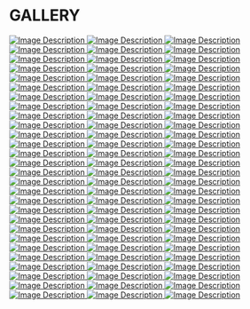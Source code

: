 # GALLERY

<!DOCTYPE html>
<html lang="en">
<head>
  <meta charset="UTF-8">
  <meta name="viewport" content="width=device-width, initial-scale=1.0">
  <link rel="stylesheet" href="https://cdn.jsdelivr.net/npm/lightgallery@1.10.0/dist/css/lightgallery.min.css">
  <script src="https://cdn.jsdelivr.net/npm/lightgallery@1.10.0/dist/js/lightgallery.min.js"></script>
</head>
<body>

<div id="lightgallery">
  <a href="images/Ada_Lovelace_00.png" data-lg-size="1600-1200" data-thumbnail="images/Ada_Lovelace_00.png">
    <img src="images/Ada_Lovelace_00.png" alt="Image Description">
  </a>

  <a href="images/Ada_Lovelace_01.png" data-lg-size="1600-1200" data-thumbnail="images/Ada_Lovelace_01.png">
    <img src="images/Ada_Lovelace_01.png" alt="Image Description">
  </a>

  <a href="images/Ada_Lovelace_02.png" data-lg-size="1600-1200" data-thumbnail="images/Ada_Lovelace_02.png">
    <img src="images/Ada_Lovelace_02.png" alt="Image Description">
  </a>

  <a href="images/Ada_Lovelace_03.png" data-lg-size="1600-1200" data-thumbnail="images/Ada_Lovelace_03.png">
    <img src="images/Ada_Lovelace_03.png" alt="Image Description">
  </a>

  <a href="images/Ada_Lovelace_04.png" data-lg-size="1600-1200" data-thumbnail="images/Ada_Lovelace_04.png">
    <img src="images/Ada_Lovelace_04.png" alt="Image Description">
  </a>

  <a href="images/Ada_Lovelace_05.png" data-lg-size="1600-1200" data-thumbnail="images/Ada_Lovelace_05.png">
    <img src="images/Ada_Lovelace_05.png" alt="Image Description">
  </a>

  <a href="images/Ada_Lovelace_06.png" data-lg-size="1600-1200" data-thumbnail="images/Ada_Lovelace_06.png">
    <img src="images/Ada_Lovelace_06.png" alt="Image Description">
  </a>

  <a href="images/Ada_Lovelace_07.png" data-lg-size="1600-1200" data-thumbnail="images/Ada_Lovelace_07.png">
    <img src="images/Ada_Lovelace_07.png" alt="Image Description">
  </a>

  <a href="images/Ada_Lovelace_08.png" data-lg-size="1600-1200" data-thumbnail="images/Ada_Lovelace_08.png">
    <img src="images/Ada_Lovelace_08.png" alt="Image Description">
  </a>

  <a href="images/Ada_Lovelace_09.png" data-lg-size="1600-1200" data-thumbnail="images/Ada_Lovelace_09.png">
    <img src="images/Ada_Lovelace_09.png" alt="Image Description">
  </a>

  <a href="images/Ada_Lovelace_10.png" data-lg-size="1600-1200" data-thumbnail="images/Ada_Lovelace_10.png">
    <img src="images/Ada_Lovelace_10.png" alt="Image Description">
  </a>

  <a href="images/Ada_Lovelace_11.png" data-lg-size="1600-1200" data-thumbnail="images/Ada_Lovelace_11.png">
    <img src="images/Ada_Lovelace_11.png" alt="Image Description">
  </a>

  <a href="images/Ada_Lovelace_12.png" data-lg-size="1600-1200" data-thumbnail="images/Ada_Lovelace_12.png">
    <img src="images/Ada_Lovelace_12.png" alt="Image Description">
  </a>

  <a href="images/Ada_Lovelace_13.png" data-lg-size="1600-1200" data-thumbnail="images/Ada_Lovelace_13.png">
    <img src="images/Ada_Lovelace_13.png" alt="Image Description">
  </a>

  <a href="images/Ada_Lovelace_14.png" data-lg-size="1600-1200" data-thumbnail="images/Ada_Lovelace_14.png">
    <img src="images/Ada_Lovelace_14.png" alt="Image Description">
  </a>

  <a href="images/Ada_Lovelace_15.png" data-lg-size="1600-1200" data-thumbnail="images/Ada_Lovelace_15.png">
    <img src="images/Ada_Lovelace_15.png" alt="Image Description">
  </a>

  <a href="images/Ada_Lovelace_16.png" data-lg-size="1600-1200" data-thumbnail="images/Ada_Lovelace_16.png">
    <img src="images/Ada_Lovelace_16.png" alt="Image Description">
  </a>

  <a href="images/Ada_Lovelace_17.png" data-lg-size="1600-1200" data-thumbnail="images/Ada_Lovelace_17.png">
    <img src="images/Ada_Lovelace_17.png" alt="Image Description">
  </a>

  <a href="images/Ada_Lovelace_18.png" data-lg-size="1600-1200" data-thumbnail="images/Ada_Lovelace_18.png">
    <img src="images/Ada_Lovelace_18.png" alt="Image Description">
  </a>

  <a href="images/Ada_Lovelace_19.png" data-lg-size="1600-1200" data-thumbnail="images/Ada_Lovelace_19.png">
    <img src="images/Ada_Lovelace_19.png" alt="Image Description">
  </a>

  <a href="images/Ada_Lovelace_20.png" data-lg-size="1600-1200" data-thumbnail="images/Ada_Lovelace_20.png">
    <img src="images/Ada_Lovelace_20.png" alt="Image Description">
  </a>

  <a href="images/Ada_Lovelace_21.png" data-lg-size="1600-1200" data-thumbnail="images/Ada_Lovelace_21.png">
    <img src="images/Ada_Lovelace_21.png" alt="Image Description">
  </a>

  <a href="images/Ada_Lovelace_22.png" data-lg-size="1600-1200" data-thumbnail="images/Ada_Lovelace_22.png">
    <img src="images/Ada_Lovelace_22.png" alt="Image Description">
  </a>

  <a href="images/Ada_Lovelace_23.png" data-lg-size="1600-1200" data-thumbnail="images/Ada_Lovelace_23.png">
    <img src="images/Ada_Lovelace_23.png" alt="Image Description">
  </a>

  <a href="images/Ada_Lovelace_24.png" data-lg-size="1600-1200" data-thumbnail="images/Ada_Lovelace_24.png">
    <img src="images/Ada_Lovelace_24.png" alt="Image Description">
  </a>

  <a href="images/Ada_Lovelace_25.png" data-lg-size="1600-1200" data-thumbnail="images/Ada_Lovelace_25.png">
    <img src="images/Ada_Lovelace_25.png" alt="Image Description">
  </a>

  <a href="images/Ada_Lovelace_26.png" data-lg-size="1600-1200" data-thumbnail="images/Ada_Lovelace_26.png">
    <img src="images/Ada_Lovelace_26.png" alt="Image Description">
  </a>

  <a href="images/Ada_Lovelace_27.png" data-lg-size="1600-1200" data-thumbnail="images/Ada_Lovelace_27.png">
    <img src="images/Ada_Lovelace_27.png" alt="Image Description">
  </a>

  <a href="images/Ada_Lovelace_28.png" data-lg-size="1600-1200" data-thumbnail="images/Ada_Lovelace_28.png">
    <img src="images/Ada_Lovelace_28.png" alt="Image Description">
  </a>

  <a href="images/Ada_Lovelace_29.png" data-lg-size="1600-1200" data-thumbnail="images/Ada_Lovelace_29.png">
    <img src="images/Ada_Lovelace_29.png" alt="Image Description">
  </a>

  <a href="images/Ada_Lovelace_30.png" data-lg-size="1600-1200" data-thumbnail="images/Ada_Lovelace_30.png">
    <img src="images/Ada_Lovelace_30.png" alt="Image Description">
  </a>

  <a href="images/Ada_Lovelace_31.png" data-lg-size="1600-1200" data-thumbnail="images/Ada_Lovelace_31.png">
    <img src="images/Ada_Lovelace_31.png" alt="Image Description">
  </a>

  <a href="images/Ada_Lovelace_32.png" data-lg-size="1600-1200" data-thumbnail="images/Ada_Lovelace_32.png">
    <img src="images/Ada_Lovelace_32.png" alt="Image Description">
  </a>

  <a href="images/Ada_Lovelace_33.png" data-lg-size="1600-1200" data-thumbnail="images/Ada_Lovelace_33.png">
    <img src="images/Ada_Lovelace_33.png" alt="Image Description">
  </a>

  <a href="images/Ada_Lovelace_34.png" data-lg-size="1600-1200" data-thumbnail="images/Ada_Lovelace_34.png">
    <img src="images/Ada_Lovelace_34.png" alt="Image Description">
  </a>

  <a href="images/Ada_Lovelace_35.png" data-lg-size="1600-1200" data-thumbnail="images/Ada_Lovelace_35.png">
    <img src="images/Ada_Lovelace_35.png" alt="Image Description">
  </a>

  <a href="images/Ada_Lovelace_36.png" data-lg-size="1600-1200" data-thumbnail="images/Ada_Lovelace_36.png">
    <img src="images/Ada_Lovelace_36.png" alt="Image Description">
  </a>

  <a href="images/Ada_Lovelace_37.png" data-lg-size="1600-1200" data-thumbnail="images/Ada_Lovelace_37.png">
    <img src="images/Ada_Lovelace_37.png" alt="Image Description">
  </a>

  <a href="images/Ada_Lovelace_38.png" data-lg-size="1600-1200" data-thumbnail="images/Ada_Lovelace_38.png">
    <img src="images/Ada_Lovelace_38.png" alt="Image Description">
  </a>

  <a href="images/Ada_Lovelace_39.png" data-lg-size="1600-1200" data-thumbnail="images/Ada_Lovelace_39.png">
    <img src="images/Ada_Lovelace_39.png" alt="Image Description">
  </a>

  <a href="images/Ada_Lovelace_40.png" data-lg-size="1600-1200" data-thumbnail="images/Ada_Lovelace_40.png">
    <img src="images/Ada_Lovelace_40.png" alt="Image Description">
  </a>

  <a href="images/Ada_Lovelace_41.png" data-lg-size="1600-1200" data-thumbnail="images/Ada_Lovelace_41.png">
    <img src="images/Ada_Lovelace_41.png" alt="Image Description">
  </a>

  <a href="images/Ada_Lovelace_42.png" data-lg-size="1600-1200" data-thumbnail="images/Ada_Lovelace_42.png">
    <img src="images/Ada_Lovelace_42.png" alt="Image Description">
  </a>

  <a href="images/Ada_Lovelace_43.png" data-lg-size="1600-1200" data-thumbnail="images/Ada_Lovelace_43.png">
    <img src="images/Ada_Lovelace_43.png" alt="Image Description">
  </a>

  <a href="images/Ada_Lovelace_44.png" data-lg-size="1600-1200" data-thumbnail="images/Ada_Lovelace_44.png">
    <img src="images/Ada_Lovelace_44.png" alt="Image Description">
  </a>

  <a href="images/Ada_Lovelace_45.png" data-lg-size="1600-1200" data-thumbnail="images/Ada_Lovelace_45.png">
    <img src="images/Ada_Lovelace_45.png" alt="Image Description">
  </a>

  <a href="images/Ada_Lovelace_46.png" data-lg-size="1600-1200" data-thumbnail="images/Ada_Lovelace_46.png">
    <img src="images/Ada_Lovelace_46.png" alt="Image Description">
  </a>

  <a href="images/Ada_Lovelace_47.png" data-lg-size="1600-1200" data-thumbnail="images/Ada_Lovelace_47.png">
    <img src="images/Ada_Lovelace_47.png" alt="Image Description">
  </a>

  <a href="images/Ada_Lovelace_48.png" data-lg-size="1600-1200" data-thumbnail="images/Ada_Lovelace_48.png">
    <img src="images/Ada_Lovelace_48.png" alt="Image Description">
  </a>

  <a href="images/Ada_Lovelace_49.png" data-lg-size="1600-1200" data-thumbnail="images/Ada_Lovelace_49.png">
    <img src="images/Ada_Lovelace_49.png" alt="Image Description">
  </a>

  <a href="images/Ada_Lovelace_50.png" data-lg-size="1600-1200" data-thumbnail="images/Ada_Lovelace_50.png">
    <img src="images/Ada_Lovelace_50.png" alt="Image Description">
  </a>

  <a href="images/Ada_Lovelace_51.png" data-lg-size="1600-1200" data-thumbnail="images/Ada_Lovelace_51.png">
    <img src="images/Ada_Lovelace_51.png" alt="Image Description">
  </a>

  <a href="images/Ada_Lovelace_52.png" data-lg-size="1600-1200" data-thumbnail="images/Ada_Lovelace_52.png">
    <img src="images/Ada_Lovelace_52.png" alt="Image Description">
  </a>

  <a href="images/Ada_Lovelace_53.png" data-lg-size="1600-1200" data-thumbnail="images/Ada_Lovelace_53.png">
    <img src="images/Ada_Lovelace_53.png" alt="Image Description">
  </a>

  <a href="images/Ada_Lovelace_54.png" data-lg-size="1600-1200" data-thumbnail="images/Ada_Lovelace_54.png">
    <img src="images/Ada_Lovelace_54.png" alt="Image Description">
  </a>

  <a href="images/Ada_Lovelace_55.png" data-lg-size="1600-1200" data-thumbnail="images/Ada_Lovelace_55.png">
    <img src="images/Ada_Lovelace_55.png" alt="Image Description">
  </a>

  <a href="images/Ada_Lovelace_56.png" data-lg-size="1600-1200" data-thumbnail="images/Ada_Lovelace_56.png">
    <img src="images/Ada_Lovelace_56.png" alt="Image Description">
  </a>

  <a href="images/Ada_Lovelace_57.png" data-lg-size="1600-1200" data-thumbnail="images/Ada_Lovelace_57.png">
    <img src="images/Ada_Lovelace_57.png" alt="Image Description">
  </a>

  <a href="images/Ada_Lovelace_58.png" data-lg-size="1600-1200" data-thumbnail="images/Ada_Lovelace_58.png">
    <img src="images/Ada_Lovelace_58.png" alt="Image Description">
  </a>

  <a href="images/Ada_Lovelace_59.png" data-lg-size="1600-1200" data-thumbnail="images/Ada_Lovelace_59.png">
    <img src="images/Ada_Lovelace_59.png" alt="Image Description">
  </a>

  <a href="images/Ada_Lovelace_60.png" data-lg-size="1600-1200" data-thumbnail="images/Ada_Lovelace_60.png">
    <img src="images/Ada_Lovelace_60.png" alt="Image Description">
  </a>

  <a href="images/Ada_Lovelace_61.png" data-lg-size="1600-1200" data-thumbnail="images/Ada_Lovelace_61.png">
    <img src="images/Ada_Lovelace_61.png" alt="Image Description">
  </a>

  <a href="images/Ada_Lovelace_62.png" data-lg-size="1600-1200" data-thumbnail="images/Ada_Lovelace_62.png">
    <img src="images/Ada_Lovelace_62.png" alt="Image Description">
  </a>

  <a href="images/Ada_Lovelace_63.png" data-lg-size="1600-1200" data-thumbnail="images/Ada_Lovelace_63.png">
    <img src="images/Ada_Lovelace_63.png" alt="Image Description">
  </a>

  <a href="images/Ada_Lovelace_64.png" data-lg-size="1600-1200" data-thumbnail="images/Ada_Lovelace_64.png">
    <img src="images/Ada_Lovelace_64.png" alt="Image Description">
  </a>

  <a href="images/Ada_Lovelace_65.png" data-lg-size="1600-1200" data-thumbnail="images/Ada_Lovelace_65.png">
    <img src="images/Ada_Lovelace_65.png" alt="Image Description">
  </a>

  <a href="images/Ada_Lovelace_66.png" data-lg-size="1600-1200" data-thumbnail="images/Ada_Lovelace_66.png">
    <img src="images/Ada_Lovelace_66.png" alt="Image Description">
  </a>

  <a href="images/Ada_Lovelace_67.png" data-lg-size="1600-1200" data-thumbnail="images/Ada_Lovelace_67.png">
    <img src="images/Ada_Lovelace_67.png" alt="Image Description">
  </a>

  <a href="images/Ada_Lovelace_68.png" data-lg-size="1600-1200" data-thumbnail="images/Ada_Lovelace_68.png">
    <img src="images/Ada_Lovelace_68.png" alt="Image Description">
  </a>

  <a href="images/Ada_Lovelace_69.png" data-lg-size="1600-1200" data-thumbnail="images/Ada_Lovelace_69.png">
    <img src="images/Ada_Lovelace_69.png" alt="Image Description">
  </a>

  <a href="images/Ada_Lovelace_70.png" data-lg-size="1600-1200" data-thumbnail="images/Ada_Lovelace_70.png">
    <img src="images/Ada_Lovelace_70.png" alt="Image Description">
  </a>

  <a href="images/Ada_Lovelace_71.png" data-lg-size="1600-1200" data-thumbnail="images/Ada_Lovelace_71.png">
    <img src="images/Ada_Lovelace_71.png" alt="Image Description">
  </a>

  <a href="images/Ada_Lovelace_72.png" data-lg-size="1600-1200" data-thumbnail="images/Ada_Lovelace_72.png">
    <img src="images/Ada_Lovelace_72.png" alt="Image Description">
  </a>

  <a href="images/Ada_Lovelace_73.png" data-lg-size="1600-1200" data-thumbnail="images/Ada_Lovelace_73.png">
    <img src="images/Ada_Lovelace_73.png" alt="Image Description">
  </a>

  <a href="images/Ada_Lovelace_74.png" data-lg-size="1600-1200" data-thumbnail="images/Ada_Lovelace_74.png">
    <img src="images/Ada_Lovelace_74.png" alt="Image Description">
  </a>

  <a href="images/Ada_Lovelace_75.png" data-lg-size="1600-1200" data-thumbnail="images/Ada_Lovelace_75.png">
    <img src="images/Ada_Lovelace_75.png" alt="Image Description">
  </a>

  <a href="images/Ada_Lovelace_76.png" data-lg-size="1600-1200" data-thumbnail="images/Ada_Lovelace_76.png">
    <img src="images/Ada_Lovelace_76.png" alt="Image Description">
  </a>

  <a href="images/Ada_Lovelace_77.png" data-lg-size="1600-1200" data-thumbnail="images/Ada_Lovelace_77.png">
    <img src="images/Ada_Lovelace_77.png" alt="Image Description">
  </a>

  <a href="images/Ada_Lovelace_78.png" data-lg-size="1600-1200" data-thumbnail="images/Ada_Lovelace_78.png">
    <img src="images/Ada_Lovelace_78.png" alt="Image Description">
  </a>

  <a href="images/Ada_Lovelace_79.png" data-lg-size="1600-1200" data-thumbnail="images/Ada_Lovelace_79.png">
    <img src="images/Ada_Lovelace_79.png" alt="Image Description">
  </a>

  <a href="images/Ada_Lovelace_80.png" data-lg-size="1600-1200" data-thumbnail="images/Ada_Lovelace_80.png">
    <img src="images/Ada_Lovelace_80.png" alt="Image Description">
  </a>

  <a href="images/Ada_Lovelace_81.png" data-lg-size="1600-1200" data-thumbnail="images/Ada_Lovelace_81.png">
    <img src="images/Ada_Lovelace_81.png" alt="Image Description">
  </a>

  <a href="images/Ada_Lovelace_82.png" data-lg-size="1600-1200" data-thumbnail="images/Ada_Lovelace_82.png">
    <img src="images/Ada_Lovelace_82.png" alt="Image Description">
  </a>

  <a href="images/Ada_Lovelace_83.png" data-lg-size="1600-1200" data-thumbnail="images/Ada_Lovelace_83.png">
    <img src="images/Ada_Lovelace_83.png" alt="Image Description">
  </a>

</div>

<script>
  document.addEventListener("DOMContentLoaded", function () {
    lightGallery(document.getElementById("lightgallery"), {
      thumbnail: true,
      animateThumb: false,
    });
  });
</script>

</body>
</html>
